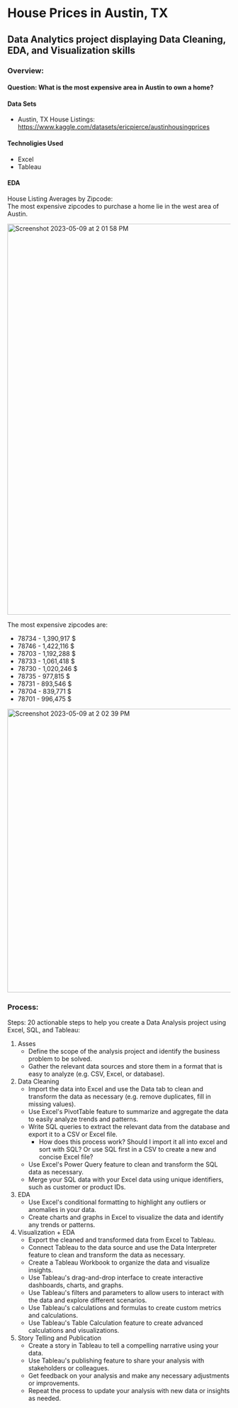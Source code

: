 # House Prices in Austin, TX
## Data Analytics project displaying Data Cleaning, EDA, and Visualization skills
### Overview:
#### Question: What is the most expensive area in Austin to own a home?
#### Data Sets
   * Austin, TX House Listings: https://www.kaggle.com/datasets/ericpierce/austinhousingprices

#### Technoligies Used
   * Excel
   * Tableau

#### EDA

House Listing Averages by Zipcode: <br>
The most expensive zipcodes to purchase a home lie in the west area of Austin.

<img width="881" alt="Screenshot 2023-05-09 at 2 01 58 PM" src="https://github.com/uploadtigris/AustinLiving/assets/70561045/5dfbc84f-765f-4018-bf2e-3a656e0abe0d">

The most expensive zipcodes are:
* 78734 - 1,390,917 $
* 78746 - 1,422,116 $
* 78703 - 1,192,288 $
* 78733 - 1,061,418 $
* 78730 - 1,020,246 $
* 78735 - 977,815 $
* 78731 - 893,546 $
* 78704 - 839,771 $
* 78701 - 996,475 $

<img width="639" alt="Screenshot 2023-05-09 at 2 02 39 PM" src="https://github.com/uploadtigris/AustinLiving/assets/70561045/d0d578ad-dd7f-488b-b1bd-300704a0602e">

   
### Process:
Steps:
20 actionable steps to help you create a Data Analysis project using Excel, SQL, and Tableau:

1. Asses
    * Define the scope of the analysis project and identify the business problem to be solved.
    * Gather the relevant data sources and store them in a format that is easy to analyze (e.g. CSV, Excel, or database).
2. Data Cleaning
    * Import the data into Excel and use the Data tab to clean and transform the data as necessary (e.g. remove duplicates, fill in missing values).
    * Use Excel's PivotTable feature to summarize and aggregate the data to easily analyze trends and patterns.
    * Write SQL queries to extract the relevant data from the database and export it to a CSV or Excel file.
        * How does this process work? Should I import it all into excel and sort with SQL? Or use SQL first in a CSV to create a new and concise Excel file?
    * Use Excel's Power Query feature to clean and transform the SQL data as necessary.
    * Merge your SQL data with your Excel data using unique identifiers, such as customer or product IDs.
3. EDA
    * Use Excel's conditional formatting to highlight any outliers or anomalies in your data.
    * Create charts and graphs in Excel to visualize the data and identify any trends or patterns.
4. Visualization + EDA
    * Export the cleaned and transformed data from Excel to Tableau.
    * Connect Tableau to the data source and use the Data Interpreter feature to clean and transform the data as necessary.
    * Create a Tableau Workbook to organize the data and visualize insights.
    * Use Tableau's drag-and-drop interface to create interactive dashboards, charts, and graphs.
    * Use Tableau's filters and parameters to allow users to interact with the data and explore different scenarios.
    * Use Tableau's calculations and formulas to create custom metrics and calculations.
    * Use Tableau's Table Calculation feature to create advanced calculations and visualizations.
5. Story Telling and Publication
    * Create a story in Tableau to tell a compelling narrative using your data.
    * Use Tableau's publishing feature to share your analysis with stakeholders or colleagues.
    * Get feedback on your analysis and make any necessary adjustments or improvements.
    * Repeat the process to update your analysis with new data or insights as needed.
